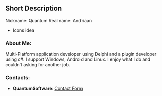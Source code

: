 ## Short Description
Nickname: Quantum
Real name: Andriaan

* Icons idea

### About Me:
Multi-Platform application developer using Delphi and a plugin developer using c#. I support Windows, Android and Linux. I enjoy what I do and couldn't asking for another job.

### Contacts:
* **QuantumSoftware**: [Contact Form](https://quantumsoftware.co.za/index.php?misc/contact/)